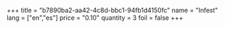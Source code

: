 +++
title = "b7890ba2-aa42-4c8d-bbc1-94fb1d4150fc"
name = "Infest"
lang = ["en","es"]
price = "0.10"
quantity = 3
foil = false
+++
